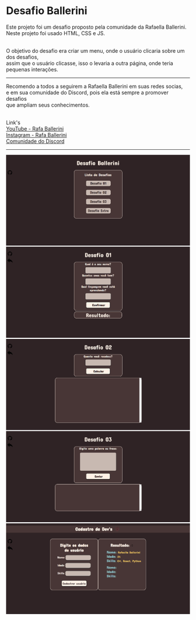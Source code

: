 # Desafio Ballerini

Este projeto foi um desafio proposto pela comunidade da Rafaella Ballerini.<br>
Neste projeto foi usado HTML, CSS e JS.<br><br>

O objetivo do desafio era criar um menu, onde o usuário clicaria sobre um dos desafios,<br> 
assim que o usuário clicasse, isso o levaria a outra página, onde teria pequenas interações.

<hr>
Recomendo a todos a seguirem a Rafaella Ballerini em suas redes socias,<br> e em sua comunidade do Discord, pois ela está sempre 
a promover desafios<br> que ampliam seus conhecimentos.

<br>Link's<br>
  <a href="https://www.youtube.com/c/rafaellaballerini/community" target="_blank">YouTube - Rafa Ballerini</a><br>
  <a href="https://www.instagram.com/rafaballerini/" target="_blank">Instagram - Rafa Ballerini</a><br>
  <a href="https://discord.com/invite/wagxzStdcR" target="_blank">Comunidade do Discord</a>
  <hr>
  
  <img src="ballerini1.png" alt="Imagem do Projeto">
  <img src="ballerini2.png" alt="Imagem do Projeto">
  <img src="ballerini3.png" alt="Imagem do Projeto">
  <img src="ballerini4.png" alt="Imagem do Projeto">
  <img src="ballerini5.png" alt="Imagem do Projeto">
